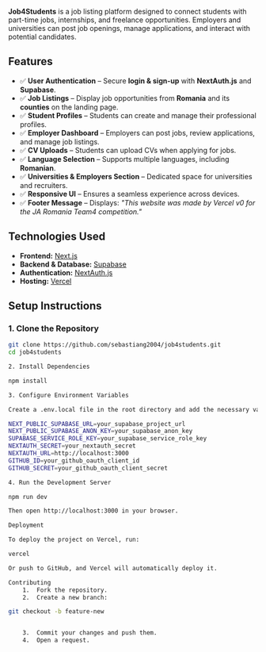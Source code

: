 
**Job4Students** is a job listing platform designed to connect students with part-time jobs, internships, and freelance opportunities. Employers and universities can post job openings, manage applications, and interact with potential candidates.  

## **Features**  

- ✅ **User Authentication** – Secure **login & sign-up** with **NextAuth.js** and **Supabase**.  
- ✅ **Job Listings** – Display job opportunities from **Romania** and its **counties** on the landing page.  
- ✅ **Student Profiles** – Students can create and manage their professional profiles.  
- ✅ **Employer Dashboard** – Employers can post jobs, review applications, and manage job listings.  
- ✅ **CV Uploads** – Students can upload CVs when applying for jobs.  
- ✅ **Language Selection** – Supports multiple languages, including **Romanian**.  
- ✅ **Universities & Employers Section** – Dedicated space for universities and recruiters.  
- ✅ **Responsive UI** – Ensures a seamless experience across devices.  
- ✅ **Footer Message** – Displays: _"This website was made by Vercel v0 for the JA Romania Team4 competition."_  

## **Technologies Used**  

- **Frontend:** [Next.js](https://nextjs.org/)  
- **Backend & Database:** [Supabase](https://supabase.com/)  
- **Authentication:** [NextAuth.js](https://next-auth.js.org/)  
- **Hosting:** [Vercel](https://vercel.com/)  

## **Setup Instructions**  

### **1. Clone the Repository**  
```bash
git clone https://github.com/sebastiang2004/job4students.git
cd job4students

2. Install Dependencies

npm install

3. Configure Environment Variables

Create a .env.local file in the root directory and add the necessary variables:

NEXT_PUBLIC_SUPABASE_URL=your_supabase_project_url
NEXT_PUBLIC_SUPABASE_ANON_KEY=your_supabase_anon_key
SUPABASE_SERVICE_ROLE_KEY=your_supabase_service_role_key
NEXTAUTH_SECRET=your_nextauth_secret
NEXTAUTH_URL=http://localhost:3000
GITHUB_ID=your_github_oauth_client_id
GITHUB_SECRET=your_github_oauth_client_secret

4. Run the Development Server

npm run dev

Then open http://localhost:3000 in your browser.

Deployment

To deploy the project on Vercel, run:

vercel

Or push to GitHub, and Vercel will automatically deploy it.

Contributing
	1.	Fork the repository.
	2.	Create a new branch:

git checkout -b feature-new


	3.	Commit your changes and push them.
	4.	Open a request.